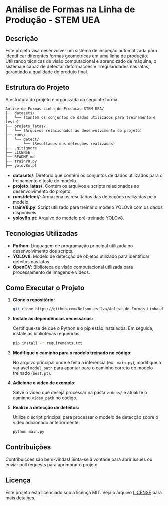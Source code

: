 # Análise de Formas na Linha de Produção - STEM UEA

## Descrição

Este projeto visa desenvolver um sistema de inspeção automatizada para identificar diferentes formas geometricas em uma linha de produção. Utilizando técnicas de visão computacional e aprendizado de máquina, o sistema é capaz de detectar deformações e irregularidades nas latas, garantindo a qualidade do produto final.

## Estrutura do Projeto

A estrutura do projeto é organizada da seguinte forma:

```
Anlise-de-Formas-Linha-de-Producao-STEM-UEA/
├── datasets/
│   └── (Contém os conjuntos de dados utilizados para treinamento e teste)
├── projeto_latas/
│   └── (Arquivos relacionados ao desenvolvimento do projeto)
├── runs/
│   └── detect/
│       └── (Resultados das detecções realizadas)
├── .gitignore
├── LICENSE
├── README.md
├── trainV8.py
├── yolov8n.pt
```

- **datasets/**: Diretório que contém os conjuntos de dados utilizados para o treinamento e teste do modelo.
- **projeto_latas/**: Contém os arquivos e scripts relacionados ao desenvolvimento do projeto.
- **runs/detect/**: Armazena os resultados das detecções realizadas pelo modelo.
- **trainV8.py**: Script utilizado para treinar o modelo YOLOv8 com os dados disponíveis.
- **yolov8n.pt**: Arquivo do modelo pré-treinado YOLOv8.

## Tecnologias Utilizadas

- **Python**: Linguagem de programação principal utilizada no desenvolvimento dos scripts.
- **YOLOv8**: Modelo de detecção de objetos utilizado para identificar defeitos nas latas.
- **OpenCV**: Biblioteca de visão computacional utilizada para processamento de imagens e vídeos.

## Como Executar o Projeto

1. **Clone o repositório:**

   ```bash
   git clone https://github.com/Nelson-esilva/Anlise-de-Formas-Linha-de-Producao-STEM-UEA.git
   ```

2. **Instale as dependências necessárias:**

   Certifique-se de que o Python e o pip estão instalados. Em seguida, instale as bibliotecas requeridas:

   ```bash
   pip install -r requirements.txt
   ```

3. **Modifique o caminho para o modelo treinado no código:**

   No arquivo principal onde é feita a inferência (ex.: `main.py`), modifique a variável `model_path` para apontar para o caminho correto do modelo treinado (`best.pt`).

4. **Adicione o vídeo de exemplo:**

   Salve o vídeo que deseja processar na pasta `videos/` e atualize o caminho `video_path` no código.

5. **Realize a detecção de defeitos:**

   Utilize o script principal para processar o modelo de detecção sobre o vídeo adicionado anteriormente:

   ```bash
   python main.py
   ```

## Contribuições

Contribuições são bem-vindas! Sinta-se à vontade para abrir issues ou enviar pull requests para aprimorar o projeto.

## Licença

Este projeto está licenciado sob a licença MIT. Veja o arquivo [LICENSE](LICENSE) para mais detalhes.



